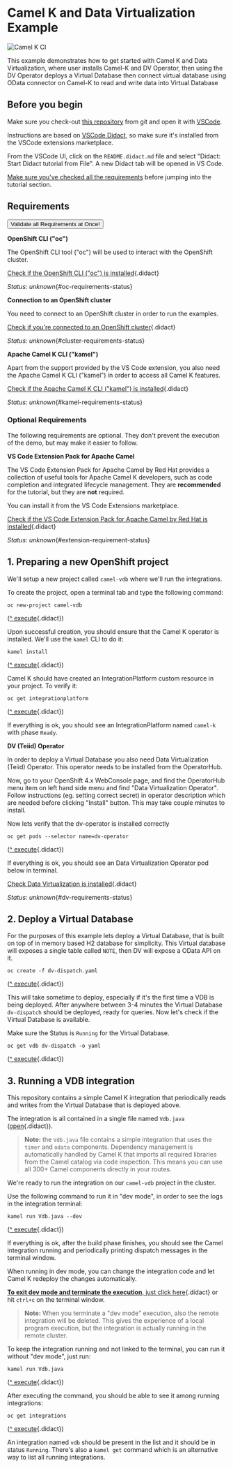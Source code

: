 # Camel K and Data Virtualization Example

![Camel K CI](https://github.com/openshift-integration/camel-k-example-basic/workflows/Camel%20K%20CI/badge.svg)

This example demonstrates how to get started with Camel K and Data Virtualization, where user installs Camel-K and DV Operator, then using the DV Operator deploys a Virtual Database then connect virtual database using OData connector on Camel-K to read and write data into Virtual Database

## Before you begin

Make sure you check-out [this repository](https://github.com/openshift-integration/camel-k-example-vdb) from git and open it with [VSCode](https://code.visualstudio.com/).

Instructions are based on [VSCode Didact](https://github.com/redhat-developer/vscode-didact), so make sure it's installed
from the VSCode extensions marketplace.

From the VSCode UI, click on the `README.didact.md` file and select "Didact: Start Didact tutorial from File". A new Didact tab will be opened in VS Code.

[Make sure you've checked all the requirements](./requirements.didact.md) before jumping into the tutorial section.

## Requirements

<a href='didact://?commandId=vscode.didact.validateAllRequirements' title='Validate all requirements!'><button>Validate all Requirements at Once!</button></a>

**OpenShift CLI ("oc")**

The OpenShift CLI tool ("oc") will be used to interact with the OpenShift cluster.

[Check if the OpenShift CLI ("oc") is installed](didact://?commandId=vscode.didact.cliCommandSuccessful&text=oc-requirements-status$$oc%20help&completion=Checking%20Openshift%20CLI%20tool%20is%20installed. "Tests to see if `oc help` returns a 0 return code"){.didact}

_Status: unknown_{#oc-requirements-status}

**Connection to an OpenShift cluster**

You need to connect to an OpenShift cluster in order to run the examples.

[Check if you're connected to an OpenShift cluster](didact://?commandId=vscode.didact.requirementCheck&text=cluster-requirements-status$$oc%20get%20project$$NAME&completion=Checking%20OpenShift%20is%20connected. "Tests to see if `kamel version` returns a result"){.didact}

_Status: unknown_{#cluster-requirements-status}

**Apache Camel K CLI ("kamel")**

Apart from the support provided by the VS Code extension, you also need the Apache Camel K CLI ("kamel") in order to
access all Camel K features.

[Check if the Apache Camel K CLI ("kamel") is installed](didact://?commandId=vscode.didact.requirementCheck&text=kamel-requirements-status$$kamel%20version$$Camel%20K%20Client&completion=Checking%20Apache%20Camel%20K%20CLI%20is%20available%20on%20this%20system. "Tests to see if `kamel version` returns a result"){.didact}

_Status: unknown_{#kamel-requirements-status}

### Optional Requirements

The following requirements are optional. They don't prevent the execution of the demo, but may make it easier to follow.

**VS Code Extension Pack for Apache Camel**

The VS Code Extension Pack for Apache Camel by Red Hat provides a collection of useful tools for Apache Camel K developers,
such as code completion and integrated lifecycle management. They are **recommended** for the tutorial, but they are **not**
required.

You can install it from the VS Code Extensions marketplace.

[Check if the VS Code Extension Pack for Apache Camel by Red Hat is installed](didact://?commandId=vscode.didact.extensionRequirementCheck&text=extension-requirement-status$$redhat.apache-camel-extension-pack&completion=Camel%20extension%20pack%20is%20available%20on%20this%20system. "Checks the VS Code workspace to make sure the extension pack is installed"){.didact}

*Status: unknown*{#extension-requirement-status}


## 1. Preparing a new OpenShift project

We'll setup a new project called `camel-vdb` where we'll run the integrations.

To create the project, open a terminal tab and type the following command:

```
oc new-project camel-vdb
```

([^ execute](didact://?commandId=vscode.didact.sendNamedTerminalAString&text=camelTerm$$oc%20new-project%20camel-vdb&completion=New%20project%20creation. "Opens a new terminal and sends the command above"){.didact})

Upon successful creation, you should ensure that the Camel K operator is installed. We'll use the `kamel` CLI to do it:

```
kamel install
```

([^ execute](didact://?commandId=vscode.didact.sendNamedTerminalAString&text=camelTerm$$kamel%20install&completion=Camel%20K%20operator%20installation. "Opens a new terminal and sends the command above"){.didact})

Camel K should have created an IntegrationPlatform custom resource in your project. To verify it:

```
oc get integrationplatform
```

([^ execute](didact://?commandId=vscode.didact.sendNamedTerminalAString&text=camelTerm$$oc%20get%20integrationplatform&completion=Camel%20K%20integration%20platform%20verification. "Opens a new terminal and sends the command above"){.didact})

If everything is ok, you should see an IntegrationPlatform named `camel-k` with phase `Ready`.

**DV (Teiid) Operator**

In order to deploy a Virtual Database you also need Data Virtualization (Teiid) Operator. This operator needs to be installed from the OperatorHub.

Now, go to your OpenShift 4.x WebConsole page, and find the OperatorHub menu item on left hand side menu and find "Data Virtualization Operator". Follow instructions (eg. setting correct secret) in operator description which are needed before clicking "Install" button. This may take couple minutes to install.

Now lets verify that the dv-operator is installed correctly

```
oc get pods --selector name=dv-operator
```

([^ execute](didact://?commandId=vscode.didact.sendNamedTerminalAString&text=camelTerm$$oc%20get%20pods%20--selector%20name%3Ddv-operator&completion=DV%20K%20verification. "Opens a new terminal and sends the command `oc get pods --selector name=dv-operator`"){.didact})

If everything is ok, you should see an Data Virtualization Operator pod below in terminal.

[Check Data Virtualization is installed](didact://?commandId=vscode.didact.requirementCheck&text=dv-requirements-status$$oc%20get%20pods%20--selector%20name%3Ddv-operator$$dv-operator-&completion=Checking%20Data%20Virtualization%20is%20available%20on%20this%20system. "Tests to see if `oc get pods --selector name=dv-operator` returns a result"){.didact}

_Status: unknown_{#dv-requirements-status}

## 2. Deploy a Virtual Database

For the purposes of this example lets deploy a Virtual Database, that is built on top of in memory based H2 database for simplicity. This Virtual database will exposes a single table called `NOTE`, then DV will expose a OData API on it.

```
oc create -f dv-dispatch.yaml
```

([^ execute](didact://?commandId=vscode.didact.sendNamedTerminalAString&text=camelTerm$$oc%20create%20-f%20dv-dispatch.yaml&completion=DV%20VDB%20deploy%20verification. "Opens a new terminal and sends the command `oc create -f dv-dispatch.yaml`"){.didact})

This will take sometime to deploy, especially if it's the first time a VDB is being deployed. After anywhere between 3-4 minutes the Virtual Database `dv-dispatch` should be deployed, ready for queries. Now let's check if the Virtual Database is available.

Make sure the Status is `Running` for the Virtual Database.

```
oc get vdb dv-dispatch -o yaml
```

([^ execute](didact://?commandId=vscode.didact.sendNamedTerminalAString&text=camelTerm$$oc%20get%20vdb%20dv-dispatch%20-o%20yaml&completion=DV%20K%20verification. "Opens a new terminal and sends the command `oc get vdb dv-dispatch -o yaml`"){.didact})

## 3. Running a VDB integration

This repository contains a simple Camel K integration that periodically reads and writes from the Virtual Database that is deployed above.

The integration is all contained in a single file named `Vdb.java` ([open](didact://?commandId=vscode.openFolder&projectFilePath=Vdb.java&completion=Opened%20the%20Vdb.java%20file "Opens the Vdb.java file"){.didact}).

> **Note:** the `Vdb.java` file contains a simple integration that uses the `timer` and `odata` components.
> Dependency management is automatically handled by Camel K that imports all required libraries from the Camel
> catalog via code inspection. This means you can use all 300+ Camel components directly in your routes.

We're ready to run the integration on our `camel-vdb` project in the cluster.

Use the following command to run it in "dev mode", in order to see the logs in the integration terminal:

```
kamel run Vdb.java --dev
```

([^ execute](didact://?commandId=vscode.didact.sendNamedTerminalAString&text=camelTerm$$kamel%20run%20Vdb.java%20--dev&completion=Camel%20K%20vdb%20integration%20run%20in%20dev%20mode. "Opens a new terminal and sends the command above"){.didact})

If everything is ok, after the build phase finishes, you should see the Camel integration running and periodically printing dispatch messages in the terminal window.

When running in dev mode, you can change the integration code and let Camel K redeploy the changes automatically.

[**To exit dev mode and terminate the execution**, just click here](didact://?commandId=vscode.didact.sendNamedTerminalCtrlC&text=camelTerm&completion=Camel%20K%20basic%20integration%20interrupted. "Interrupt the current operation on the terminal"){.didact} 
or hit `ctrl+c` on the terminal window.

> **Note:** When you terminate a "dev mode" execution, also the remote integration will be deleted. This gives the experience of a local program execution, but the integration is actually running in the remote cluster.

To keep the integration running and not linked to the terminal, you can run it without "dev mode", just run:

```
kamel run Vdb.java
```

([^ execute](didact://?commandId=vscode.didact.sendNamedTerminalAString&text=camelTerm$$kamel%20run%20Vdb.java&completion=Camel%20K%20vdb%20integration%20run. "Opens a new terminal and sends the command above"){.didact})

After executing the command, you should be able to see it among running integrations:

```
oc get integrations
```

([^ execute](didact://?commandId=vscode.didact.sendNamedTerminalAString&text=camelTerm$$oc%20get%20integrations&completion=Getting%20running%20integrations. "Opens a new terminal and sends the command above"){.didact})

An integration named `vdb` should be present in the list and it should be in status `Running`. There's also a `kamel get` command which is an alternative way to list all running integrations.
